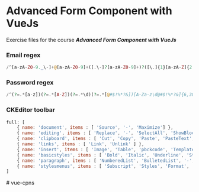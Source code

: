 # Advanced Form Component with VueJs

Exercise files for the course ***Advanced Form Component with VueJs***

### Email regex

```php
/^[a-zA-Z0-9._\-]+@[a-zA-Z0-9]+([.\-]?[a-zA-Z0-9]+)?([\.]{1}[a-zA-Z]{2,4}){1,4}$/
```

### Password regex

```php
/^(?=.*[a-z])(?=.*[A-Z])(?=.*\d)(?=.*[@#$!%*?&])[A-Za-z\d@#$!%*?&]{6,30}$/
```

### CKEditor toolbar

```javascript
full: [
    { name: 'document', items : [ 'Source', '-', 'Maximize'] },
    { name: 'editing', items : [ 'Replace', '-', 'SelectAll', 'ShowBlocks' ] },
    { name: 'clipboard', items : [ 'Cut', 'Copy', 'Paste', 'PasteText', 'PasteFromWord', '-', 'Undo', 'Redo' ] },
    { name: 'links', items : [ 'Link', 'Unlink' ] },
    { name: 'insert', items : [ 'Image', 'Table', 'pbckcode', 'Templates', 'qrc', 'SpecialChar' ] },
    { name: 'basicstyles', items : [ 'Bold', 'Italic', 'Underline', 'Strike', '-', 'RemoveFormat' ] },
    { name: 'paragraph', items : [ 'NumberedList', 'BulletedList', '-', 'Outdent', 'Indent', '-', 'Blockquote' ] },
    { name: 'stylesmenus', items : [ 'Subscript', 'Styles', 'Format', 'CmdTokens' ] }
]
```
#   v u e - c p n s  
 